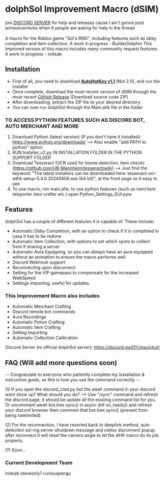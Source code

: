# dolphSol Improvement Macro (dSIM)
join [DISCORD SERVER](https://discord.gg/FyrVp3Vhe9) for help and releases cause I ain't gonna post announcements when 6 people are asking for help in the thread\
\
 A macro for the Roblox game "Sol's RNG", including features such as obby completion and item collection. A work in progress - BuilderDolphin
 This Improved version of this macro includes many community request features. A work in progress - noteab

## Installation
  - First of all, you need to download **[AutoHotKey v1.1](https://www.autohotkey.com/)** (Not 2.0), and run the installer
  - Once complete, download the most recent version of dSIM through the most recent [GitHub Release](https://github.com/noteab/dolphSol-Improvement-Macro/releases/latest) (Download source code ZIP)
  - After downloading, extract the ZIP file to your desired directory
  - You can now run dolphSol through the Main.ahk file in the folder
### TO ACCESS PYTHON FEATURES SUCH AS DISCORD BOT, AUTO MERCHANT AND MORE

1. Download Python (latest version) (If you don't have it installed): https://www.python.org/downloads/ --> Also enable "add PATH to python" option
2. RUN Installer_v2.py  IN INSTALLATION FOLDER IN THE PYTHON SUPPORT FOLDER
3.  Download Tesseract (OCR used for biome detection, item check): (https://github.com/UB-Mannheim/tesseract/wiki)
--> Just find the keyword: "The latest installers can be downloaded here: tesseract-ocr-w64-setup-5.4.0.20240606.exe (64 bit)", at the front page so it easy to see
4. To use macro, run main.ahk, to use python features (such as merchant teleporter item crafter etc.) open Python_Settings_GUI.pyw

## Features
dolphSol has a couple of different features it is capable of. These include:
 - Automatic Obby Completion, with an option to check if it is completed in case it has to be redone
 - Automatic Item Collection, with options to set which spots to collect from if sharing a server
 - Automatic Aura Equipping, so you can always have an aura equipped without an animation to ensure the macro performs well
 - Discord Webhook support
 - Reconnecting upon disconnect
 - Setting for the VIP gamepass to compensate for the increased WalkSpeed
 - Settings importing, useful for updates
### This Improvement Macro also includes
 - Automatic Merchant Crafting
 - Discord remote bot commands
 - Aura Recordings
 - Automatic Potion Crafting
 - Automatic Item Crafting
 - Setting Importing
 - Automatic Collection Calibration

Discord Server (to official dolphSol server): https://discord.gg/DYUqwJchuV

## FAQ (Will add more questions soon)
-- Congratulate to everyone who patiently complete my installation & instruction guide, so this is how you use the command correctly --

(1) If you open the discord_cmd.py but the slash command in your discord wont show up? What should you do? --> Use "/sync" command and refresh the discord page, it should be update all the existing command list for you. Or uncomment await bot.tree.sync() in async def on_ready() and refresh your discord browser then comment that bot.tree.sync() (prevent from being ratelimited)

(2) For the reconnection, I have reverted back to deeplink method, auto detection sol rng server shutdown message and roblox disconnect popup, after reconnect it will reset the camera angle to let the AHK macro do its job properly.

(?) Soon...

### Current Development Team
noteab
steveonly1
curiouspengu
